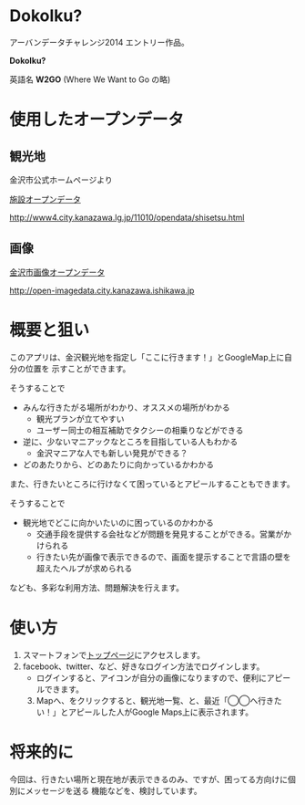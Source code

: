 # DokoIku?

アーバンデータチャレンジ2014 エントリー作品。

**DokoIku?**

英語名
**W2GO** (Where We Want to Go の略)

# 使用したオープンデータ

## 観光地

金沢市公式ホームページより

[施設オープンデータ](http://www4.city.kanazawa.lg.jp/11010/opendata/shisetsu.html)

http://www4.city.kanazawa.lg.jp/11010/opendata/shisetsu.html

## 画像

[金沢市画像オープンデータ](http://open-imagedata.city.kanazawa.ishikawa.jp)

http://open-imagedata.city.kanazawa.ishikawa.jp

# 概要と狙い

このアプリは、金沢観光地を指定し「ここに行きます！」とGoogleMap上に自分の位置を
示すことができます。

そうすることで

- みんな行きたがる場所がわかり、オススメの場所がわかる
  - 観光プランが立てやすい
  - ユーザー同士の相互補助でタクシーの相乗りなどができる
- 逆に、少ないマニアックなところを目指している人もわかる
  - 金沢マニアな人でも新しい発見ができる？
- どのあたりから、どのあたりに向かっているかわかる

また、行きたいところに行けなくて困っているとアピールすることもできます。

そうすることで

- 観光地でどこに向かいたいのに困っているのかわかる
  - 交通手段を提供する会社などが問題を発見することができる。営業がかけられる
  - 行きたい先が画像で表示できるので、画面を提示することで言語の壁を超えたヘルプが求められる

なども、多彩な利用方法、問題解決を行えます。

# 使い方

1. スマートフォンで[トップページ](https://udc-knz-kanko.herokuapp.com)にアクセスします。
2. facebook、twitter、など、好きなログイン方法でログインします。
   - ログインすると、アイコンが自分の画像になりますので、便利にアピールできます。
   3. Mapへ、をクリックすると、観光地一覧、と、最近「◯◯へ行きたい！」とアピールした人がGoogle Maps上に表示されます。

# 将来的に

今回は、行きたい場所と現在地が表示できるのみ、ですが、困ってる方向けに個別にメッセージを送る
機能などを、検討しています。
